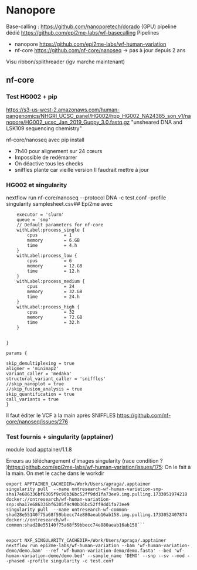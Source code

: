 # Nanopore

Base-calling : https://github.com/nanoporetech/dorado (GPU)
pipeline dédié https://github.com/epi2me-labs/wf-basecalling
Pipelines
- nanopore https://github.com/epi2me-labs/wf-human-variation
- nf-core https://github.com/nf-core/nanoseq -> pas à jour depuis 2 ans

Visu ribbon/splithreader (igv marche maintenant)

## nf-core
### Test HG002 + pip
https://s3-us-west-2.amazonaws.com/human-pangenomics/NHGRI_UCSC_panel/HG002/hpp_HG002_NA24385_son_v1/nanopore/HG002_ucsc_Jan_2019_Guppy_3.0.fastq.gz
"unsheared DNA and LSK109 sequencing chemistry"

nf-core/nanoseq avec pip install
- 7h40 pour alignement sur 24 cœurs
- Impossible de redémarrer
- On déactive tous les checks
- sniffles plante car vieille version
Il faudrait mettre à jour

### HG002 et singularity
nextflow run nf-core/nanoseq --protocol DNA  -c test.conf -profile singularity  samplesheet.csv## Epi2me
avec

```process {
    executor = 'slurm'
    queue = 'smp'
    // Default parameters for nf-core
    withLabel:process_single {
        cpus          = 1
        memory        = 6.GB
        time          = 4.h
    }
    withLabel:process_low {
        cpus          = 6
        memory        = 12.GB
        time          = 12.h
    }
    withLabel:process_medium {
        cpus          = 24
        memory        = 32.GB
        time          = 24.h
    }
    withLabel:process_high {
        cpus          = 32
        memory        = 72.GB
        time          = 32.h
    }


}

params {

skip_demultiplexing = true
aligner = 'minimap2'
variant_caller = 'medaka'
structural_variant_caller = 'sniffles'
//skip_nanoplot = true
//skip_fusion_analysis = true
skip_quantification = true
call_variants = true
}
```
Il faut éditer le VCF à la main après SNIFFLES
https://github.com/nf-core/nanoseq/issues/276

### Test fournis + singularity (apptainer)
module load apptainer/1.1.8

Erreurs au téléchargement d'images singularity (race condition ? )https://github.com/epi2me-labs/wf-human-variation/issues/175:
On le fait à la main. On met le cache dans le workdir
```
export APPTAINER_CACHEDIR=/Work/Users/apraga/.apptainer
singularity pull  --name ontresearch-wf-human-variation-snp-sha17e686336bf6305f9c90b36bc52ff9dd1fa73ee9.img.pulling.1733051974218 docker://ontresearch/wf-human-variation-snp:sha17e686336bf6305f9c90b36bc52ff9dd1fa73ee9
singularity pull  --name ontresearch-wf-common-shad28e55140f75a68f59bbecc74e880aeab16ab158.img.pulling.1733052407874 docker://ontresearch/wf-common:shad28e55140f75a68f59bbecc74e880aeab16ab158```


export NXF_SINGULARITY_CACHEDIR=/Work/Users/apraga/.apptainer
nextflow run epi2me-labs/wf-human-variation --bam 'wf-human-variation-demo/demo.bam' --ref 'wf-human-variation-demo/demo.fasta' --bed 'wf-human-variation-demo/demo.bed' --sample_name 'DEMO' --snp --sv --mod --phased -profile singularity -c test.conf
